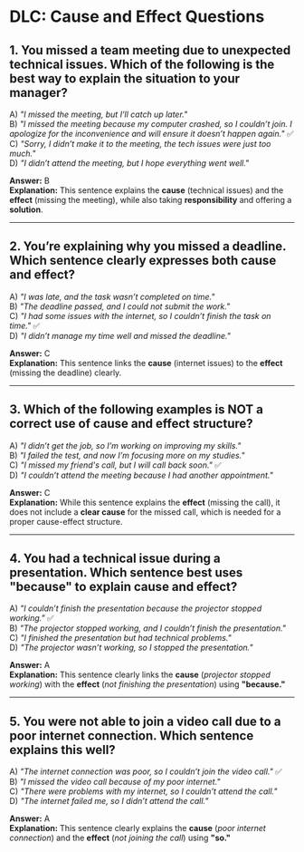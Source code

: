 # **DLC: Cause and Effect Questions**

## **1. You missed a team meeting due to unexpected technical issues. Which of the following is the best way to explain the situation to your manager?**  
A) *"I missed the meeting, but I’ll catch up later."*  
B) *"I missed the meeting because my computer crashed, so I couldn’t join. I apologize for the inconvenience and will ensure it doesn’t happen again."* ✅  
C) *"Sorry, I didn’t make it to the meeting, the tech issues were just too much."*  
D) *"I didn’t attend the meeting, but I hope everything went well."*  

**Answer:** B  
**Explanation:** This sentence explains the **cause** (technical issues) and the **effect** (missing the meeting), while also taking **responsibility** and offering a **solution**.  

---

## **2. You’re explaining why you missed a deadline. Which sentence clearly expresses both cause and effect?**  
A) *"I was late, and the task wasn’t completed on time."*  
B) *"The deadline passed, and I could not submit the work."*  
C) *"I had some issues with the internet, so I couldn’t finish the task on time."* ✅  
D) *"I didn’t manage my time well and missed the deadline."*  

**Answer:** C  
**Explanation:** This sentence links the **cause** (internet issues) to the **effect** (missing the deadline) clearly.  

---

## **3. Which of the following examples is NOT a correct use of cause and effect structure?**  
A) *"I didn’t get the job, so I’m working on improving my skills."*  
B) *"I failed the test, and now I’m focusing more on my studies."*  
C) *"I missed my friend's call, but I will call back soon."* ✅  
D) *"I couldn’t attend the meeting because I had another appointment."*  

**Answer:** C  
**Explanation:** While this sentence explains the **effect** (missing the call), it does not include a **clear cause** for the missed call, which is needed for a proper cause-effect structure.  

---

## **4. You had a technical issue during a presentation. Which sentence best uses "because" to explain cause and effect?**  
A) *"I couldn’t finish the presentation because the projector stopped working."* ✅  
B) *"The projector stopped working, and I couldn’t finish the presentation."*  
C) *"I finished the presentation but had technical problems."*  
D) *"The projector wasn’t working, so I stopped the presentation."*  

**Answer:** A  
**Explanation:** This sentence clearly links the **cause** (*projector stopped working*) with the **effect** (*not finishing the presentation*) using **"because."**  

---

## **5. You were not able to join a video call due to a poor internet connection. Which sentence explains this well?**  
A) *"The internet connection was poor, so I couldn’t join the video call."* ✅  
B) *"I missed the video call because of my poor internet."*  
C) *"There were problems with my internet, so I couldn’t attend the call."*  
D) *"The internet failed me, so I didn’t attend the call."*  

**Answer:** A  
**Explanation:** This sentence clearly explains the **cause** (*poor internet connection*) and the **effect** (*not joining the call*) using **"so."**  

